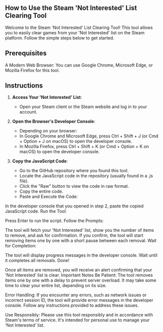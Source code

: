 ## How to Use the Steam 'Not Interested' List Clearing Tool
Welcome to the Steam 'Not Interested' List Clearing Tool! This tool allows you to easily clear games from your 'Not Interested' list on the Steam platform. Follow the simple steps below to get started.

## Prerequisites
A Modern Web Browser: You can use Google Chrome, Microsoft Edge, or Mozilla Firefox for this tool.

## Instructions
1. **Access Your 'Not Interested' List**:
   * Open your Steam client or the Steam website and log in to your account.

2. **Open the Browser's Developer Console**:
     * Depending on your browser:
     * In Google Chrome and Microsoft Edge, press Ctrl + Shift + J (or Cmd + Option + J on macOS) to open the developer console.
     * In Mozilla Firefox, press Ctrl + Shift + K (or Cmd + Option + K on macOS) to open the developer console.

3. **Copy the JavaScript Code**:
     - Go to the GitHub repository where you found this tool.
     - Locate the JavaScript code in the repository (usually found in a .js file).
     - Click the "Raw" button to view the code in raw format.
     - Copy the entire code.
     - Paste and Execute the Code:

In the developer console that you opened in step 2, paste the copied JavaScript code.
Run the Tool:

Press Enter to run the script.
Follow the Prompts:

The tool will fetch your 'Not Interested' list, show you the number of items to remove, and ask for confirmation.
If you confirm, the tool will start removing items one by one with a short pause between each removal.
Wait for Completion:

The tool will display progress messages in the developer console. Wait until it completes all removals.
Done!

Once all items are removed, you will receive an alert confirming that your 'Not Interested' list is clear.
Important Notes
Be Patient: The tool removes items one by one with a delay to prevent server overload. It may take some time to clear your entire list, depending on its size.

Error Handling: If you encounter any errors, such as network issues or incorrect session ID, the tool will provide error messages in the developer console. Follow any instructions provided to address these issues.

Use Responsibly: Please use this tool responsibly and in accordance with Steam's terms of service. It's intended for personal use to manage your 'Not Interested' list.


